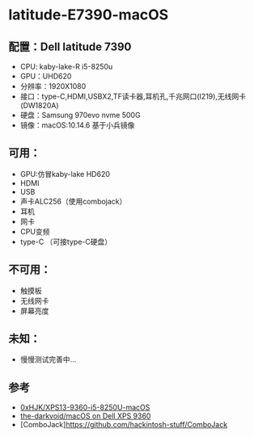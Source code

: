 # latitude-E7390-macOS

## 配置：Dell latitude 7390

- CPU: kaby-lake-R i5-8250u
- GPU：UHD620
- 分辨率：1920X1080
- 接口：type-C,HDMI,USBX2,TF读卡器,耳机孔,千兆网口(I219),无线网卡(DW1820A)
- 硬盘：Samsung 970evo nvme 500G
- 镜像：macOS:10.14.6 基于小兵镜像

## 可用：
- GPU:仿冒kaby-lake HD620
- HDMI
- USB
- 声卡ALC256（使用combojack）
- 耳机
- 网卡
- CPU变频
- type-C （可接type-C硬盘）

## 不可用：
- 触摸板
- 无线网卡
- 屏幕亮度

## 未知：
- 慢慢测试完善中...



## 参考
- [0xHJK/XPS13-9360-i5-8250U-macOS](https://github.com/0xHJK/XPS13-9360-i5-8250U-macOS)
- [the-darkvoid/macOS on Dell XPS 9360](https://github.com/the-darkvoid/XPS9360-macOS)
- [ComboJack]https://github.com/hackintosh-stuff/ComboJack
